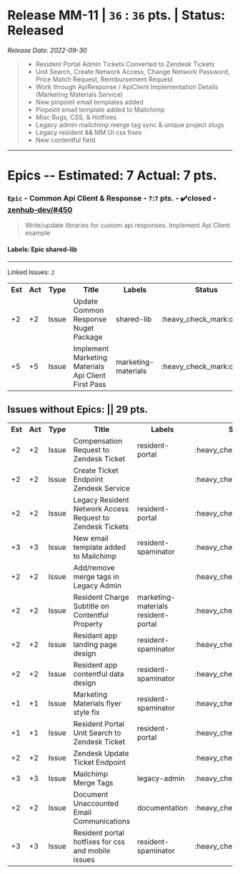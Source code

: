 # Release MM-11 | `36` : `36` pts. | Status: Released
_Release Date: 2022-09-30_


 > - Resident Portal Admin Tickets Converted to Zendesk Tickets
 >  - Unit Search, Create Network Access, Change Network Password, Price Match Request, Reimbursement Request
 >- Work through ApiResponse / ApiClient Implementation Details (Marketing Materials Service)
 >- New pinpoint email templates added
 >- Pinpoint email template added to Mailchimp
 >- Misc Bugs, CSS, & Hotfixes
 >  - Legacy admin mailchimp merge tag sync & unique project slugs
 >  - Legacy resident && MM UI css fixes
 >  - New contentful field
---
# Epics -- Estimated: 7  Actual: 7 pts.
### `Epic` - Common Api Client & Response - `7`:`7` pts. - :heavy_check_mark:closed - [zenhub-dev/#450](https://github.com/OnboardRS/zenhub-dev/issues/450)


 > Write/update libraries for custom api responses.
 >Implement Api Client example

#### Labels: Epic shared-lib 
---
Linked Issues: `2`
<p>
<table>
<tr><th>Est</th><th>Act</th><th>Type</th><th>Title</th><th>Labels</th><th>Status</th><th>Link</th></tr>
<tr><td>+2</td><td>+2</td><td>Issue</td><td>Update Common Response Nuget Package</td><td>shared-lib </td><td>:heavy_check_mark:closed</td><td><a href="https://github.com/OnboardRS/zenhub-dev/issues/451">zenhub-dev/#451</a></td> </tr>
<tr><td>+5</td><td>+5</td><td>Issue</td><td>Implement Marketing Materials Api Client First Pass</td><td>marketing-materials </td><td>:heavy_check_mark:closed</td><td><a href="https://github.com/OnboardRS/zenhub-dev/issues/452">zenhub-dev/#452</a></td> </tr>
</table>
</p>



## Issues without Epics: || 29 pts.
<table>
<tr><th>Est</th><th>Act</th><th>Type</th><th>Title</th><th>Labels</th><th>Status</th><th>Link</th></tr>
<tr><td>+2</td><td>+2</td><td>Issue</td><td>Compensation Request to Zendesk Ticket</td><td>resident-portal </td><td>:heavy_check_mark:closed</td><td><a href="https://github.com/OnboardRS/zenhub-dev/issues/443">zenhub-dev/#443</a></td> </tr>
<tr><td>+2</td><td>+2</td><td>Issue</td><td>Create Ticket Endpoint Zendesk Service</td><td></td><td>:heavy_check_mark:closed</td><td><a href="https://github.com/OnboardRS/zenhub-dev/issues/444">zenhub-dev/#444</a></td> </tr>
<tr><td>+2</td><td>+2</td><td>Issue</td><td>Legacy Resident Network Access Request to Zendesk Tickets</td><td>resident-portal </td><td>:heavy_check_mark:closed</td><td><a href="https://github.com/OnboardRS/zenhub-dev/issues/445">zenhub-dev/#445</a></td> </tr>
<tr><td>+3</td><td>+3</td><td>Issue</td><td>New email template added to Mailchimp</td><td>resident-spaminator </td><td>:heavy_check_mark:closed</td><td><a href="https://github.com/OnboardRS/zenhub-dev/issues/447">zenhub-dev/#447</a></td> </tr>
<tr><td>+2</td><td>+2</td><td>Issue</td><td>Add/remove merge tags in Legacy Admin</td><td></td><td>:heavy_check_mark:closed</td><td><a href="https://github.com/OnboardRS/zenhub-dev/issues/458">zenhub-dev/#458</a></td> </tr>
<tr><td>+2</td><td>+2</td><td>Issue</td><td>Resident Charge Subtitle on Contentful Property</td><td>marketing-materials resident-portal </td><td>:heavy_check_mark:closed</td><td><a href="https://github.com/OnboardRS/zenhub-dev/issues/460">zenhub-dev/#460</a></td> </tr>
<tr><td>+2</td><td>+2</td><td>Issue</td><td>Residant app landing page design</td><td>resident-spaminator </td><td>:heavy_check_mark:closed</td><td><a href="https://github.com/OnboardRS/zenhub-dev/issues/464">zenhub-dev/#464</a></td> </tr>
<tr><td>+2</td><td>+2</td><td>Issue</td><td>Resident app contentful data design</td><td>resident-spaminator </td><td>:heavy_check_mark:closed</td><td><a href="https://github.com/OnboardRS/zenhub-dev/issues/465">zenhub-dev/#465</a></td> </tr>
<tr><td>+1</td><td>+1</td><td>Issue</td><td>Marketing Materials flyer style fix</td><td>resident-spaminator </td><td>:heavy_check_mark:closed</td><td><a href="https://github.com/OnboardRS/zenhub-dev/issues/467">zenhub-dev/#467</a></td> </tr>
<tr><td>+1</td><td>+1</td><td>Issue</td><td>Resident Portal Unit Search to Zendesk Ticket</td><td>resident-portal </td><td>:heavy_check_mark:closed</td><td><a href="https://github.com/OnboardRS/zenhub-dev/issues/486">zenhub-dev/#486</a></td> </tr>
<tr><td>+2</td><td>+2</td><td>Issue</td><td>Zendesk Update Ticket Endpoint</td><td></td><td>:heavy_check_mark:closed</td><td><a href="https://github.com/OnboardRS/zenhub-dev/issues/487">zenhub-dev/#487</a></td> </tr>
<tr><td>+3</td><td>+3</td><td>Issue</td><td>Mailchimp Merge Tags</td><td>legacy-admin </td><td>:heavy_check_mark:closed</td><td><a href="https://github.com/OnboardRS/zenhub-dev/issues/488">zenhub-dev/#488</a></td> </tr>
<tr><td>+2</td><td>+2</td><td>Issue</td><td>Document Unaccounted Email Communications</td><td>documentation </td><td>:heavy_check_mark:closed</td><td><a href="https://github.com/OnboardRS/zenhub-dev/issues/489">zenhub-dev/#489</a></td> </tr>
<tr><td>+3</td><td>+3</td><td>Issue</td><td>Resident portal hotfixes for css and mobile issues</td><td>resident-spaminator </td><td>:heavy_check_mark:closed</td><td><a href="https://github.com/OnboardRS/zenhub-dev/issues/491">zenhub-dev/#491</a></td> </tr>
</table>
